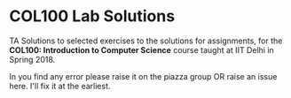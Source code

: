 # COL100 Lab Solutions

TA Solutions to selected exercises to the solutions for assignments, for the __COL100: Introduction to Computer Science__ course taught at IIT Delhi in Spring 2018. 

In you find any error please raise it on the piazza group OR raise an issue here. I'll fix it at the earliest.
